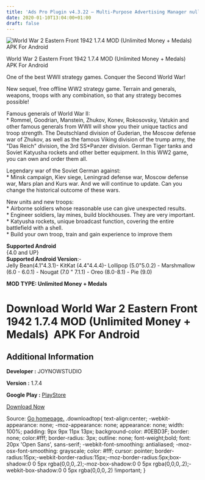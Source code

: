 ```yaml
---
title: 'Ads Pro Plugin v4.3.22 – Multi-Purpose Advertising Manager nulled'
date: 2020-01-10T13:04:00+01:00
draft: false
---
```


![World War 2 Eastern Front 1942 1.7.4 MOD (Unlimited Money + Medals)  APK For Android](https://i2.wp.com/apkhome.net/wp-content/uploads/2020/01/World-War-2-Eastern-Front-1942-1.7.4-MOD-Unlimited-Money-Medals.png "World War 2 Eastern Front 1942 1.7.4 MOD (Unlimited Money + Medals)  APK For Android")

  

World War 2 Eastern Front 1942 1.7.4 MOD (Unlimited Money + Medals)  APK For Android

One of the best WWII strategy games. Conquer the Second World War!

New sequel, free offline WW2 strategy game. Terrain and generals, weapons, troops with any combination, so that any strategy becomes possible!

Famous generals of World War II:  
\* Rommel, Goodrian, Manstein, Zhukov, Konev, Rokosovsky, Vatukin and other famous generals from WWII will show you their unique tactics and troop strength. The Deutschland division of Guderian, the Moscow defense war of Zhukov, as well as the famous Viking division of the trump army, the "Das Reich" division, the 3rd SS\*Panzer division. German Tiger tanks and Soviet Katyusha rockets and other better equipment. In this WW2 game, you can own and order them all.

Legendary war of the Soviet German against:  
\* Minsk campaign, Kiev siege, Leningrad defense war, Moscow defense war, Mars plan and Kurs war. And we will continue to update. Can you change the historical outcome of these wars.

New units and new troops:  
\* Airborne soldiers whose reasonable use can give unexpected results.  
\* Engineer soldiers, lay mines, build blockhouses. They are very important.  
\* Katyusha rockets, unique broadcast function, covering the entire battlefield with a shell.  
\* Build your own troop, train and gain experience to improve them

**Supported Android**  
{4.0 and UP}  
**Supported Android Version**:-  
Jelly Bean(4.1"4.3.1)- KitKat (4.4"4.4.4)- Lollipop (5.0"5.0.2) - Marshmallow (6.0 - 6.0.1) - Nougat (7.0 " 7.1.1) - Oreo (8.0-8.1) - Pie (9.0)

**MOD TYPE: Unlimited Money + Medals**

Download World War 2 Eastern Front 1942 1.7.4 MOD (Unlimited Money + Medals)  APK For Android
==============================================================================================

Additional Information
----------------------

**Developer :** JOYNOWSTUDIO

**Version :** 1.7.4

**Google Play :** [PlayStore](https://play.google.com/store/apps/details?id=com.worldwar2.strategygames.ww2.sd)

  

[Download Now](https://store4app.co/post/world-war-2-eastern-front-1942-1-7-4-mod-unlimited-money-medals-apk-for-android_1578658081)

  
Source: [Go homepage.](https://store4app.co/post/world-war-2-eastern-front-1942-1-7-4-mod-unlimited-money-medals-apk-for-android_1578658081) .downloadtop{ text-align:center; -webkit-appearance: none; -moz-appearance: none; appearance: none; width: 100%; padding: 9px 9px 11px 13px; background-color: #0EBD3F; border: none; color:#fff; border-radius: 3px; outline: none; font-weight;bold; font: 20px 'Open Sans', sans-serif; -webkit-font-smoothing: antialiased; -moz-osx-font-smoothing: grayscale; color: #fff; cursor: pointer; border-radius:15px;-webkit-border-radius:15px;-moz-border-radius:5px;box-shadow:0 0 5px rgba(0,0,0,.2);-moz-box-shadow:0 0 5px rgba(0,0,0,.2);-webkit-box-shadow:0 0 5px rgba(0,0,0,.2) !important; }
